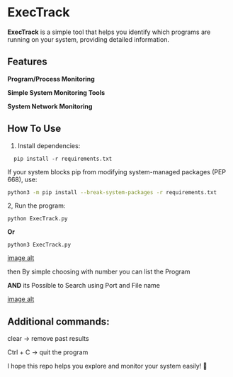 # ExecTrack

**ExecTrack** is a simple tool that helps you identify which programs are running on your system, providing detailed information.

## Features
 **Program/Process Monitoring**
 
 **Simple System Monitoring Tools** 
 
 **System Network Monitoring**

## How To Use
1. Install dependencies:  
```
  pip install -r requirements.txt
   ```
  If your system blocks pip from modifying system-managed packages (PEP 668), use:
  ```bash
  python3 -m pip install --break-system-packages -r requirements.txt
  ```
2, Run the program:
   ```
python ExecTrack.py
   ```
   **Or**
   ```
python3 ExecTrack.py
   ```
[image alt](Image/1.png)

then By simple choosing with number you can list the Program 

**AND** its Possible to Search using Port and File name 

[image alt](Image/2.png)

## Additional commands:
clear → remove past results

Ctrl + C → quit the program 

I hope this repo helps you explore and monitor your system easily! 🚀
